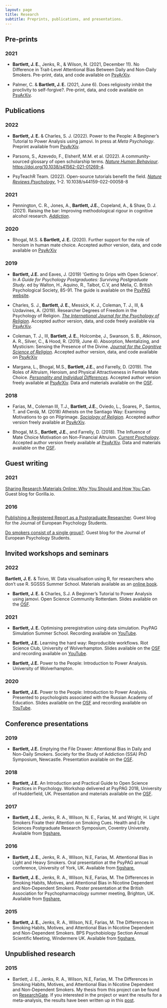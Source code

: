 ```yaml
---
layout: page
title: Research
subtitle: Preprints, publications, and presentations.
---
```


## Pre-prints

### 2021

- **Bartlett, J. E.**, Jenks, R., & Wilson, N. (2021, December 11). No Difference in Trait-Level Attentional Bias Between Daily and Non-Daily Smokers. Pre-print, data, and code available on [PsyArXiv](https://psyarxiv.com/cn64d/m).

- Palmer, C. & **Bartlett, J. E.** (2021, June 6). Does religiosity inhibit the proclivity to self-forgive?. Pre-print, data, and code available on [PsyArXiv](https://psyarxiv.com/eca5j).

## Publications

### 2022

- **Bartlett, J. E.** & Charles, S. J. (2022). Power to the People: A Beginner’s Tutorial to Power Analysis using jamovi. In press at *Meta Psychology*. Preprint available from [PsyArXiv](https://psyarxiv.com/bh8m9/).

- Parsons, S., Azevedo, F., Elsherif, M.M. et al. (2022). A community-sourced glossary of open scholarship terms. *[Nature Human Behaviour](https://www.nature.com/articles/s41562-021-01269-4)*. https://doi.org/10.1038/s41562-021-01269-4.

- PsyTeachR Team. (2022). Open-source tutorials benefit the field. *[Nature Reviews Psychology](https://doi.org/10.1038/s44159-022-00058-8)*, 1–2. 10.1038/s44159-022-00058-8

### 2021

- Pennington, C. R., Jones, A., **Bartlett, J.E.**, Copeland, A., & Shaw, D. J. (2021). Raising the bar: Improving methodological rigour in cognitive alcohol research. *[Addiction](https://onlinelibrary.wiley.com/doi/10.1111/add.15563)*.

### 2020

- Bhogal, M.S. & **Bartlett, J. E.** (2020). Further support for the role of heroism in human mate choice. Accepted author version, data, and code available on [PsyArXiv](https://doi.org/10.31234/osf.io/2npfm)

### 2019

- **Bartlett, J.E.** and Eaves, J. (2019) 'Getting to Grips with Open Science'. In *A Guide for Psychology Postgraduates: Surviving Postgraduate Study*. ed by Walton, H., Aquino, R., Talbot, C.V, and Melia, C. British Psychological Society, 85-91. The guide is available on the [PsyPAG website](http://www.psypag.co.uk/psypag-guide/).  

- Charles, S. J., **Bartlett, J. E.**, Messick, K. J., Coleman, T. J., III, & Uzdavines, A. (2019). Researcher Degrees of Freedom in the Psychology of Religion. *[The International Journal for the Psychology of Religion](https://www.tandfonline.com/doi/abs/10.1080/10508619.2019.1660573?journalCode=hjpr20).* Accepted author version, data, and code freely available via [PsyArXiv](https://doi.org/10.31234/osf.io/tx5gd).

- Coleman, T. J., III, **Bartlett, J. E.**, Holcombe, J., Swanson, S. B., Atkinson, A. R., Silver, C., & Hood, R. (2019, June 4). Absorption, Mentalizing, and Mysticism: Sensing the Presence of the Divine. *[Journal for the Cognitive Science of Religion](https://journals.equinoxpub.com/JCSR/article/view/37551?fbclid=IwAR3iO0_dnZ-yV17R_0l3DHRoZBRoVOw3oIBcJtH0C71Ux17RvFahVee6Qoo)*. Accepted author version, data, and code available on [PsyArXiv](https://doi.org/10.31234/osf.io/k5fp8)

- Margana, L., Bhogal, M.S., **Bartlett, J.E.**, and Farrelly, D. (2019). The Roles of Altruism, Heroism, and Physical Attractiveness in Female Mate Choice. *[Personality and Individual Differences](https://www.sciencedirect.com/science/article/pii/S0191886918304586?via%3Dihub).* Accepted author version freely available at [PsyArXiv](https://psyarxiv.com/kgpvy/). Data and materials available on the [OSF](https://osf.io/a76p8/).

### 2018

- Farias, M., Coleman III, T.J., **Bartlett, J.E.**, Oviedo, L., Soares, P., Santos, T. and Cerdá, M. (2018) Atheists on the Santiago Way: Examining Motivations to go on Pilgrimage. *[Sociology of Religion](https://academic.oup.com/socrel/advance-article-abstract/doi/10.1093/socrel/sry019/5036084).* Accepted author version freely available at [PsyArXiv](https://psyarxiv.com/a7gxn/).

- Bhogal, M.S., **Bartlett, J.E.**, and Farrelly, D. (2018). The Influence of Mate Choice Motivation on Non-Financial Altruism. *[Current Psychology](https://link.springer.com/article/10.1007/s12144-018-0070-x)*. Accepted author version freely available at [PsyArXiv](https://psyarxiv.com/gc8en/). Data and materials available on the [OSF](https://osf.io/cfzyb/).

## Guest writing

### 2021

[Sharing Research Materials Online: Why You Should and How You Can](https://gorilla.sc/sharing-research-materials-online-why-you-should-and-how-you-can/). Guest blog for Gorilla.io.

### 2016

[Publishing a Registered Report as a Postgraduate Researcher](https://blog.efpsa.org/2016/09/09/publishing-a-registered-report-as-a-postgraduate-researcher/). Guest blog for the Journal of European Psychology Students.

[Do smokers consist of a single group?](https://blog.efpsa.org/2016/09/02/do-smokers-consist-of-a-single-group/). Guest blog for the Journal of European Psychology Students.

## Invited workshops and seminars

### 2022

**Bartlett, J. E.** & Toivo, W. Data visualisation using R, for researchers who don’t use R. SGSSS Summer School. Materials available as an [online book](https://wtoivo.github.io/SGSSS-data-viz-workshop/).

- **Bartlett, J. E.** & Charles, S.J. A Beginner’s Tutorial to Power Analysis using jamovi. Open Science Community Rotterdam. Slides available on the [OSF](https://osf.io/zrcuh/).

### 2021

- **Bartlett, J. E.** Optimising preregistration using data simulation. PsyPAG Simulation Summer School. Recording available on [YouTube](https://youtu.be/VdhtdsKtac0).

- **Bartlett, J.E.** Learning the hard way: Reproducible workflows. Riot Science Club, University of Wolverhampton. Slides available on the [OSF](https://osf.io/zk4dj/) and recording available on [YouTube](https://youtu.be/P5F_aVz3J70).

- **Bartlett, J.E.** Power to the People: Introduction to Power Analysis. University of Wolverhampton.

### 2020

- **Bartlett, J.E.** Power to the People: Introduction to Power Analysis. Presented to psychologists associated with the Russian Academy of Education. Slides available on the [OSF](https://osf.io/68mcq/) and recording available on [YouTube](https://youtu.be/uj9Ces3jbmc).

## Conference presentations

### 2019

- **Bartlett, J.E.** Emptying the File Drawer: Attentional Bias in Daily and Non-Daily Smokers. Society for the Study of Addiction (SSA) PhD Symposium, Newcastle. Presentation available on the [OSF](https://osf.io/43wrn/).

### 2018

- **Bartlett, J.E.** An Introduction and Practical Guide to Open Science Practices in Psychology. Workshop delivered at PsyPAG 2018, University of Hudderfield, UK. Presentation and materials available on the [OSF](https://osf.io/w82ms/).

### 2017
- **Bartlett, J. E.**, Jenks, R. A., Wilson, N. E., Farias, M. and Wright, H. Light Smokers Fixate their Attention on Smoking Cues. Health and Life Sciences Postgraduate Research Symposium, Coventry University. Available from [figshare.](https://figshare.com/articles/Bartlett-J-HLS_conference_pdf/4929659)

### 2016
- **Bartlett, J. E.**, Jenks, R. A., Wilson, N.E, Farias, M. Attentional Bias in Light and Heavy Smokers. Oral presentation at the PsyPAG annual conference, University of York, UK. Available from [figshare.](https://figshare.com/articles/PsyPag_2016_presentation_Attentional_bias_in_light_and_heavy_smokers/3501641)

- **Bartlett, J. E.**, Jenks, R. A., Wilson, N.E, Farias, M. The Differences in Smoking Habits, Motives, and Attentional Bias in Nicotine Dependent and Non-Dependent Smokers. Poster presentation at the British Association for Psychopharmacology summer meeting, Brighton, UK. Available from [figshare.](https://figshare.com/articles/The_difference_in_smoking_habits_motives_and_attentional_bias_in_nicotine_dependent_and_non-dependent_smokers/3420847)

### 2015
- **Bartlett, J. E.**, Jenks, R. A., Wilson, N.E, Farias, M. The Differences in Smoking Habits, Motives, and Attentional Bias in Nicotine Dependent and Non-Dependent Smokers. BPS Psychobiology Section Annual Scientific Meeting, Windermere UK. Available from [figshare.](https://figshare.com/articles/Attentional_Bias_in_Nicotine_Dependent_and_Non_Dependent_Smokers/3188959)

## Unpublished research

### 2015
- Bartlett, J. E., Jenks, R. A., Wilson, N.E, Farias, M. The Differences in Smoking Habits, Motives, and Attentional Bias in Nicotine Dependent and Non-Dependent Smokers. My thesis from this project can be found on [ResearchGate](https://www.researchgate.net/publication/296623691_The_Difference_in_Smoking_Motives_Habits_and_Attentional_Bias_in_Nicotine_Dependent_and_Non-Dependent_Smokers). If you interested in the project or want the results for a meta-analysis, the results have been written up in this [post](https://bartlettje.github.io/2017-07-07-Attentional-bias-in-smokers-file-drawer/).
